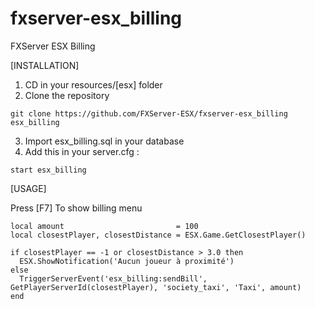 # fxserver-esx_billing
FXServer ESX Billing

[INSTALLATION]

1) CD in your resources/[esx] folder
2) Clone the repository
```
git clone https://github.com/FXServer-ESX/fxserver-esx_billing esx_billing
```
3) Import esx_billing.sql in your database
4) Add this in your server.cfg :

```
start esx_billing
```

[USAGE]

Press [F7] To show billing menu

```
local amount                         = 100
local closestPlayer, closestDistance = ESX.Game.GetClosestPlayer()

if closestPlayer == -1 or closestDistance > 3.0 then
  ESX.ShowNotification('Aucun joueur à proximité')
else
  TriggerServerEvent('esx_billing:sendBill', GetPlayerServerId(closestPlayer), 'society_taxi', 'Taxi', amount)
end
```
